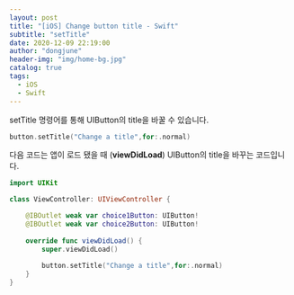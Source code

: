```yaml
---
layout: post
title: "[iOS] Change button title - Swift"
subtitle: "setTitle"
date: 2020-12-09 22:19:00
author: "dongjune"
header-img: "img/home-bg.jpg"
catalog: true
tags:
  - iOS
  - Swift
---
```

setTitle 명령어를 통해 UIButton의 title을 바꿀 수 있습니다.
```swift
button.setTitle("Change a title",for:.normal)
```


다음 코드는 앱이 로드 됐을 때 (**viewDidLoad**) UIButton의 title을 바꾸는 코드입니다.

```swift
import UIKit

class ViewController: UIViewController {

    @IBOutlet weak var choice1Button: UIButton!
    @IBOutlet weak var choice2Button: UIButton!
    
    override func viewDidLoad() {
        super.viewDidLoad()
        
        button.setTitle("Change a title",for:.normal)
    }
}
```